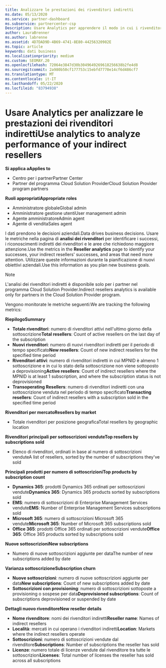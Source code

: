 ```yaml
---
title: Analizzare le prestazioni dei rivenditori indiretti
ms.date: 05/13/2020
ms.service: partner-dashboard
ms.subservice: partnercenter-csp
Description: Usare Analytics per apprendere il modo in cui i rivenditori indiretti eseguono, sia i successi che le aree che potrebbero richiedere maggiore attenzione.
author: LauraBrenner
ms.author: labrenne
ms.assetid: 4D7DAD9D-4B69-4741-8E80-44256320982E
ms.topic: article
keywords: dati business
ms.localizationpriority: medium
ms.custom: SEOMAY.20
ms.openlocfilehash: 72064e3847d30b3049649269618256638b2fe4d8
ms.sourcegitcommit: 2a980b50cf177753c15ebfd7770e14cf6d486cf7
ms.translationtype: MT
ms.contentlocale: it-IT
ms.lasthandoff: 05/22/2020
ms.locfileid: "83794938"
---
```

# <a name="use-analytics-to-analyze-performance-of-your-indirect-resellers"></a><span data-ttu-id="5d033-104">Usare Analytics per analizzare le prestazioni dei rivenditori indiretti</span><span class="sxs-lookup"><span data-stu-id="5d033-104">Use analytics to analyze performance of your indirect resellers</span></span>

<span data-ttu-id="5d033-105">**Si applica a**</span><span class="sxs-lookup"><span data-stu-id="5d033-105">**Applies to**</span></span>

- <span data-ttu-id="5d033-106">Centro per i partner</span><span class="sxs-lookup"><span data-stu-id="5d033-106">Partner Center</span></span>
- <span data-ttu-id="5d033-107">Partner del programma Cloud Solution Provider</span><span class="sxs-lookup"><span data-stu-id="5d033-107">Cloud Solution Provider program partners</span></span>

<span data-ttu-id="5d033-108">**Ruoli appropriati**</span><span class="sxs-lookup"><span data-stu-id="5d033-108">**Appropriate roles**</span></span>

- <span data-ttu-id="5d033-109">Amministratore globale</span><span class="sxs-lookup"><span data-stu-id="5d033-109">Global admin</span></span>
- <span data-ttu-id="5d033-110">Amministratore gestione utenti</span><span class="sxs-lookup"><span data-stu-id="5d033-110">User management admin</span></span>
- <span data-ttu-id="5d033-111">Agente amministratore</span><span class="sxs-lookup"><span data-stu-id="5d033-111">Admin agent</span></span>
- <span data-ttu-id="5d033-112">Agente di vendita</span><span class="sxs-lookup"><span data-stu-id="5d033-112">Sales agent</span></span>

<span data-ttu-id="5d033-113">I dati prendono le decisioni aziendali.</span><span class="sxs-lookup"><span data-stu-id="5d033-113">Data drives business decisions.</span></span> <span data-ttu-id="5d033-114">Usare le metriche nella pagina di **analisi dei rivenditori** per identificare i successi, i riconoscimenti indiretti dei rivenditori e le aree che richiedono maggiore attenzione.</span><span class="sxs-lookup"><span data-stu-id="5d033-114">Use the metrics in the **Reseller analytics** page to identify your successes, your indirect resellers' successes, and areas that need more attention.</span></span> <span data-ttu-id="5d033-115">Utilizzare queste informazioni durante la pianificazione di nuovi obiettivi aziendali.</span><span class="sxs-lookup"><span data-stu-id="5d033-115">Use this information as you plan new business goals.</span></span>

> [!NOTE]
> <span data-ttu-id="5d033-116">L'analisi dei rivenditori indiretti è disponibile solo per i partner nel programma Cloud Solution Provider.</span><span class="sxs-lookup"><span data-stu-id="5d033-116">Indirect resellers analytics is available only for partners in the Cloud Solution Provider program.</span></span>

<span data-ttu-id="5d033-117">Vengono monitorate le metriche seguenti:</span><span class="sxs-lookup"><span data-stu-id="5d033-117">We are tracking the following metrics:</span></span>

<span data-ttu-id="5d033-118">**Riepilogo**</span><span class="sxs-lookup"><span data-stu-id="5d033-118">**Summary**</span></span>  
 - <span data-ttu-id="5d033-119">**Totale rivenditori**: numero di rivenditori attivi nell'ultimo giorno della sottoscrizione</span><span class="sxs-lookup"><span data-stu-id="5d033-119">**Total resellers**: Count of active resellers on the last day of the subscription</span></span>  
 - <span data-ttu-id="5d033-120">**Nuovi rivenditori**: numero di nuovi rivenditori indiretti per il periodo di tempo specificato</span><span class="sxs-lookup"><span data-stu-id="5d033-120">**New resellers**: Count of new indirect resellers for the specified time period</span></span>  
 - <span data-ttu-id="5d033-121">**Rivenditori attivi**: numero di rivenditori indiretti in cui MPNID è almeno 1 sottoscrizione e in cui lo stato della sottoscrizione non viene sottoposto a deprovisioning</span><span class="sxs-lookup"><span data-stu-id="5d033-121">**Active resellers**: Count of indirect resellers where the MPNID is at least 1 subscription, and where the subscription status is not deprovisioned</span></span>  
 - <span data-ttu-id="5d033-122">**Transoperating Resellers**: numero di rivenditori indiretti con una sottoscrizione venduta nel periodo di tempo specificato</span><span class="sxs-lookup"><span data-stu-id="5d033-122">**Transacting resellers**: Count of indirect resellers with a subscription sold in the specified time period</span></span>  

<span data-ttu-id="5d033-123">**Rivenditori per mercato**</span><span class="sxs-lookup"><span data-stu-id="5d033-123">**Resellers by market**</span></span>  
 - <span data-ttu-id="5d033-124">Totale rivenditori per posizione geografica</span><span class="sxs-lookup"><span data-stu-id="5d033-124">Total resellers by geographic location</span></span>  

<span data-ttu-id="5d033-125">**Rivenditori principali per sottoscrizioni vendute**</span><span class="sxs-lookup"><span data-stu-id="5d033-125">**Top resellers by subscriptions sold**</span></span>
 - <span data-ttu-id="5d033-126">Elenco di rivenditori, ordinati in base al numero di sottoscrizioni vendute</span><span class="sxs-lookup"><span data-stu-id="5d033-126">A list of resellers, sorted by the number of subscriptions they've sold</span></span>  

<span data-ttu-id="5d033-127">**Principali prodotti per numero di sottoscrizioni**</span><span class="sxs-lookup"><span data-stu-id="5d033-127">**Top products by subscription count**</span></span>  
 - <span data-ttu-id="5d033-128">**Dynamics 365**: prodotti Dynamics 365 ordinati per sottoscrizioni vendute</span><span class="sxs-lookup"><span data-stu-id="5d033-128">**Dynamics 365**: Dynamics 365 products sorted by subscriptions sold</span></span>  
 - <span data-ttu-id="5d033-129">**EMS**: numero di sottoscrizioni di Enterprise Management Services vendute</span><span class="sxs-lookup"><span data-stu-id="5d033-129">**EMS**: Number of Enterprise Management Services subscriptions sold</span></span>  
 - <span data-ttu-id="5d033-130">**Microsoft 365**: numero di sottoscrizioni Microsoft 365 vendute</span><span class="sxs-lookup"><span data-stu-id="5d033-130">**Microsoft 365**: Number of Microsoft 365 subscriptions sold</span></span>  
 - <span data-ttu-id="5d033-131">**Office 365**: prodotti Office 365 ordinati per sottoscrizioni vendute</span><span class="sxs-lookup"><span data-stu-id="5d033-131">**Office 365**: Office 365 products sorted by subscriptions sold</span></span>  

<span data-ttu-id="5d033-132">**Nuove sottoscrizioni**</span><span class="sxs-lookup"><span data-stu-id="5d033-132">**New subscriptions**</span></span>  
 - <span data-ttu-id="5d033-133">Numero di nuove sottoscrizioni aggiunte per data</span><span class="sxs-lookup"><span data-stu-id="5d033-133">The number of new subscriptions added by date</span></span>  

<span data-ttu-id="5d033-134">**Varianza sottoscrizione**</span><span class="sxs-lookup"><span data-stu-id="5d033-134">**Subscription churn**</span></span>  
 - <span data-ttu-id="5d033-135">**Nuove sottoscrizioni**: numero di nuove sottoscrizioni aggiunte per data</span><span class="sxs-lookup"><span data-stu-id="5d033-135">**New subscriptions**: Count of new subscriptions added by date</span></span>  
 - <span data-ttu-id="5d033-136">**Sottoscrizioni con provisioning**: numero di sottoscrizioni sottoposte a provisioning o sospese per data</span><span class="sxs-lookup"><span data-stu-id="5d033-136">**Deprovisioned subscriptions**: Count of subscriptions deprovisioned or suspended by date</span></span>  

<span data-ttu-id="5d033-137">**Dettagli nuovo rivenditore**</span><span class="sxs-lookup"><span data-stu-id="5d033-137">**New reseller details**</span></span>  
 - <span data-ttu-id="5d033-138">**Nome rivenditore**: nomi dei rivenditori indiretti</span><span class="sxs-lookup"><span data-stu-id="5d033-138">**Reseller name**: Names of indirect resellers</span></span>  
 - <span data-ttu-id="5d033-139">**Località**: mercati in cui operano i rivenditori indiretti</span><span class="sxs-lookup"><span data-stu-id="5d033-139">**Location**: Markets where the indirect resellers operate</span></span>  
 - <span data-ttu-id="5d033-140">**Sottoscrizioni**: numero di sottoscrizioni vendute dal rivenditore</span><span class="sxs-lookup"><span data-stu-id="5d033-140">**Subscriptions**: Number of subscriptions the reseller has sold</span></span>  
 - <span data-ttu-id="5d033-141">**Licenze**: numero totale di licenze vendute dal rivenditore tra tutte le sottoscrizioni</span><span class="sxs-lookup"><span data-stu-id="5d033-141">**Licenses**: Total number of licenses the reseller has sold across all subscriptions</span></span>  
  
  